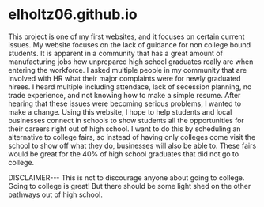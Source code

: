 # elholtz06.github.io
This project is one of my first websites, and it focuses on certain current issues. 
My website focuses on the lack of guidance for non college bound students. It is apparent
in a community that has a great amount of manufacturing jobs how unprepared high school 
graduates really are when entering the workforce. I asked multiple people in my community
that are involved with HR what their major complaints were for newly graduated hirees. I 
heard multiple including attendace, lack of secession planning, no trade experience, and 
not knowing how to make a simple resume. After hearing that these issues were becoming 
serious problems, I wanted to make a change. Using this website, I hope to help students 
and local businesses connect in schools to show students all the opportunities for their 
careers right out of high school. I want to do this by scheduling an alternative to college 
fairs, so instead of having only colleges come visit the school to show off what they do, 
businesses will also be able to. These fairs would be great for the 40% of high school 
graduates that did not go to college. 

DISCLAIMER--- This is not to discourage anyone about going to college. Going to college is 
              great! But there should be some light shed on the other pathways out of high
              school. 
